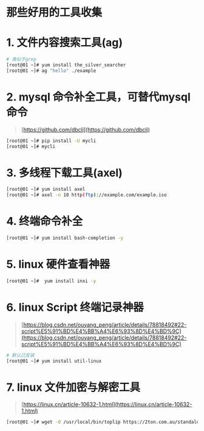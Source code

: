 # 那些好用的工具收集


<!--more-->

# 1. 文件内容搜索工具(ag)
```bash
# 类似于grep
[root@01 ~]# yum install the_silver_searcher 
[root@01 ~]# ag "hello" ./example
```

# 2. mysql 命令补全工具，可替代mysql命令
> [https://github.com/dbcli](https://github.com/dbcli) 
```bash
[root@01 ~]# pip install -U mycli
[root@01 ~]# mycli 
```

# 3. 多线程下载工具(axel)
```bash
[root@01 ~]# yum install axel
[root@01 ~]# axel -n 10 http(ftp)://example.com/example.iso
```
# 4. 终端命令补全
```bash
[root@01 ~]# yum install bash-completion -y 
```
# 5. linux 硬件查看神器
```bash
[root@01 ~]#  yum install inxi -y
```
# 6. linux Script 终端记录神器  
> [https://blog.csdn.net/ouyang_peng/article/details/78818492#22-script%E5%91%BD%E4%BB%A4%E6%93%8D%E4%BD%9C](https://blog.csdn.net/ouyang_peng/article/details/78818492#22-script%E5%91%BD%E4%BB%A4%E6%93%8D%E4%BD%9C)  
```bash
# 默认已安装
[root@01 ~]# yum install util-linux
```
# 7. linux 文件加密与解密工具 
> [https://linux.cn/article-10632-1.html](https://linux.cn/article-10632-1.html)  
```bash
[root@01 ~]# wget -O /usr/local/bin/toplip https://2ton.com.au/standalone_binaries/toplip && chmod +x /usr/local/bin/toplip  
```
